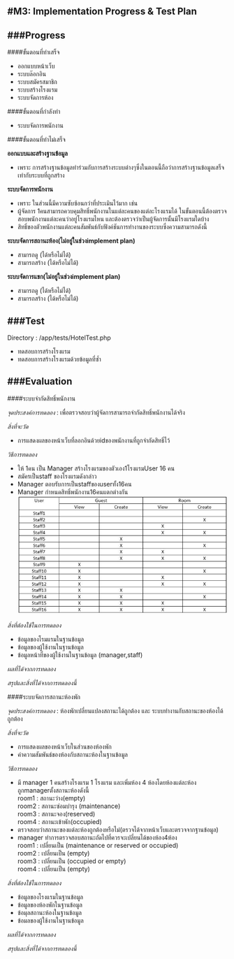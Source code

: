 #M3: Implementation Progress & Test Plan
--------------------------
###Progress
--------------------------
####ขั้นตอนที่ทำเสร็จ
- ออกแบบหน้าเว็บ
- ระบบล๊อกอิน
- ระบบสมัครสมาชิก
- ระบบสร้างโรงแรม
- ระบบจัดการห้อง

####ขั้นตอนที่กำลังทำ
- ระบบจัดการพนักงาน

####ขั้นตอนที่ทำไม่เสร็จ

**ออกแบบและสร้างฐานข้อมูล**  
- เพราะ การสร้างฐานข้อมูลทำร่วมกับการสร้างระบบต่างๆซึ่งในตอนนี้ถือว่าการสร้างฐานข้อมูลเสร็จเท่ากับระบบที่ถูกสร้าง  

**ระบบจัดการพนักงาน**  
- เพราะ ในส่วนนี้มีความซับซ้อนกว่าที่ประเมินไว้มาก เช่น  
- ผู้จัดการ 1คนสามารถควบคุมสิทธิ์พนักงานในแต่ละคนของแต่ละโรงแรมได้
  ในขั้นตอนนี้ต้องตรวจสอบพนักงานแต่ละคนว่าอยู่โรงแรมไหน และต้องตรวจว่าเป็นผู้จัดการนั้นมีโรงแรมใดบ้าง    
- สิทธิ์ของตัวพนักงานแต่ละคนสัมพันธ์กับฟังค์ชันการทำงานของระบบซึ่งความสามารถดังนี้      

**ระบบจัดการสถานะห้อง(ไม่อยู่ในช่วงimplement plan)**  
- สามารถดู (ได้หรือไม่ได้)
- สามารถสร้าง (ได้หรือไม่ได้)    

**ระบบจัดการแขก(ไม่อยู่ในช่วงimplement plan)**  
-  สามารถดู (ได้หรือไม่ได้)
-  สามารถสร้าง (ได้หรือไม่ได้)

###Test 
--------------------------
Directory : /app/tests/HotelTest.php
- ทดสอบการสร้างโรงแรม
- ทดสอบการสร้างโรงแรมด้วยข้อมูลที่ซ้ำ

###Evaluation
--------------------------

####ระบบจำกัดสิทธิ์พนักงาน

*จุดประสงค์การทดลอง* : เพื่อตรวจสอบว่าผู้จัดการสามารถจำกัดสิทธิ์พนักงานได้จริง  

*สิ่งที่จะวัด*
- การแสดงผลของหน้าเว็บที่ลอกอินด้วยidของพนักงานที่ถูกจำกัดสิทธิ์ไว้  

*วิธีการทดลอง*
- ให้ 1คน เป็น Manager สร้างโรงแรมของตัวเอง1โรงแรมUser 16 คน
- สมัครเป็นstaff ของโรงแรมดังกล่าว
- Manager ตอบรับการเป็นstaffของuserทั้ง16คน
- Manager กำหนดสิทธิ์พนักงาน16คนแตกต่างกัน
![Table staff test](https://github.com/CE-KMITL-OOAD-2014/hotel-management-system/blob/master/images/table-staff-test.JPG)  

*สิ่งที่ต้องใช้ในการทดลอง*
- ข้อมูลของโรมแรมในฐานข้อมูล  
- ข้อมูลของผู้ใช้งานในฐานข้อมูล  
- ข้อมูลหน้าที่ของผู้ใช้งานในฐานข้อมูล (manager,staff)

*ผลที่ได้จากการทดลอง*

*สรุปและสิ่งที่ได้จากการทดลองนี้*

####ระบบจัดการสถานะห้องพัก

*จุดประสงค์การทดลอง* : ห้องพักเปลี่ยนแปลงสถานะได้ถูกต้อง และ ระบบทำงานกับสถานะของห้องได้ถูกต้อง  

*สิ่งที่จะวัด* 
- การแสดงผลของหน้าเว็บในส่วนของห้องพัก
- ค่าความสัมพันธ์ของห้องกับสถานะห้องในฐานข้อมูล

*วิธีการทดลอง*
- มี manager 1 คนสร้างโรงแรม 1 โรงแรม และเพิ่มห้อง 4 ห้องโดยห้องแต่ละห้องถูกmanagerตั้งสถานะห้องดังนี้  
room1 : สถานะว่าง(empty)  
room2 : สถานะซ่อมบำรุง (maintenance)  
room3 : สถานะจอง(reserved)  
room4 : สถานะเข้าพัก(occupied)  
- ตรวจสอบว่าสถานะของแต่ละห้องถูกต้องหรือไม่(ตรวจได้จากหน้าเว็บและตรวจจากฐานข้อมูล)  
- manager ทำการตรวจสอบสถานะถัดไปที่ควรจะเปลี่ยนได้ของห้อง4ห้อง  
room1 : เปลี่ยนเป็น (maintenance or reserved or occupied)  
room2 : เปลี่ยนเป็น (empty)  
room3 : เปลี่ยนเป็น (occupied or empty)  
room4 : เปลี่ยนเป็น (empty)  

*สิ่งที่ต้องใช้ในการทดลอง*
- ข้อมูลของโรงแรมในฐานข้อมูล 
- ข้อมูลของห้องพักในฐานข้อมูล 
- ข้อมุลสถานะห้องในฐานข้อมูล
- ข้อมลของผู้ใช้งานในฐานข้อมูล

*ผลที่ได้จากการทดลอง*

*สรุปและสิ่งที่ได้จากการทดลองนี้*



  
